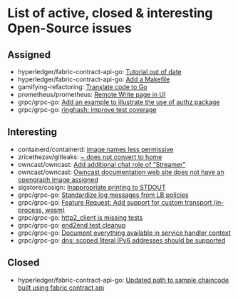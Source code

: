 # List of active, closed & interesting Open-Source issues

## Assigned

- hyperledger/fabric-contract-api-go: [Tutorial out of date](https://github.com/hyperledger/fabric-contract-api-go/issues/60)
- hyperledger/fabric-contract-api-go: [Add a Makefile](https://github.com/hyperledger/fabric-contract-api-go/issues/58)
- gamifying-refactoring: [Translate code to Go](https://github.com/gamifying-refactoring/gamifying-refactoring-golang)
- prometheus/prometheus: [Remote Write page in UI](https://github.com/prometheus/prometheus/issues/7971)
- grpc/grpc-go: [Add an example to illustrate the use of authz package](https://github.com/grpc/grpc-go/issues/5900)
- grpc/grpc-go: [ringhash: improve test coverage](https://github.com/grpc/grpc-go/issues/6072)

## Interesting

- containerd/containerd: [image names less permissive](https://github.com/containerd/containerd/issues/7986)
- zricethezav/gitleaks: [~ does not convert to home](https://github.com/zricethezav/gitleaks/issues/935)
- owncast/owncast: [Add additional chat role of "Streamer"](https://github.com/owncast/owncast/issues/1973)
- owncast/owncast: [Owncast documentation web site does not have an opengraph image assigned](https://github.com/owncast/owncast/issues/2230)
- sigstore/cosign: [Inappropriate printing to STDOUT](https://github.com/sigstore/cosign/issues/2510)
- grpc/grpc-go: [Standardize log messages from LB policies](https://github.com/grpc/grpc-go/issues/5535)
- grpc/grpc-go: [Feature Request: Add support for custom transport (in-process, wasm)](https://github.com/grpc/grpc-go/issues/906)
- grpc/grpc-go: [http2_client is missing tests](https://github.com/grpc/grpc-go/issues/2248)
- grpc/grpc-go: [end2end test cleanup](https://github.com/grpc/grpc-go/issues/2330)
- grpc/grpc-go: [Document everything available in service handler context](https://github.com/grpc/grpc-go/issues/2664)
- grpc/grpc-go: [dns: scoped literal IPv6 addresses should be supported](https://github.com/grpc/grpc-go/issues/3272)

## Closed

- hyperledger/fabric-contract-api-go: [Updated path to sample chaincode built using fabric contract api](https://github.com/hyperledger/fabric-contract-api-go/pull/105)
